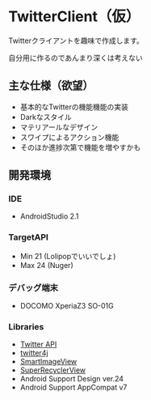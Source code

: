 # TwitterClient（仮）

Twitterクライアントを趣味で作成します。

自分用に作るのであんまり深くは考えない

## 主な仕様（欲望）
* 基本的なTwitterの機能機能の実装
* Darkなスタイル
* マテリアールなデザイン
* スワイプによるアクション機能
* そのほか進捗次第で機能を増やすかも

## 開発環境
### IDE
* AndroidStudio 2.1

### TargetAPI
* Min 21 (Lolipopでいいでしょ)
* Max 24 (Nuger)

### デバッグ端末
* DOCOMO XperiaZ3 SO-01G

### Libraries
* [Twitter API](https://dev.twitter.com/)
* [twitter4j](http://twitter4j.org/ja/index.html)
* [SmartImageView](http://loopj.com/android-smart-image-view/)
* [SuperRecyclerView](https://github.com/Malinskiy/SuperRecyclerView)
* Android Support Design ver.24
* Android Support AppCompat v7